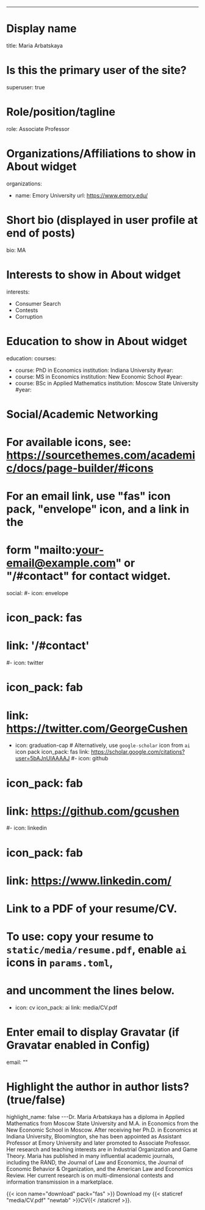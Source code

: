 ---
# Display name
title: Maria Arbatskaya

# Is this the primary user of the site?
superuser: true

# Role/position/tagline
role: Associate Professor

# Organizations/Affiliations to show in About widget
organizations:
- name: Emory University
  url: https://www.emory.edu/

# Short bio (displayed in user profile at end of posts)
bio: MA 

# Interests to show in About widget
interests:
- Consumer Search
- Contests
- Corruption

# Education to show in About widget
education:
  courses:
  - course: PhD in Economics
    institution: Indiana University
    #year: 
  - course: MS in Economics
    institution: New Economic School
    #year:
  - course: BSc in Applied Mathematics
    institution: Moscow State University
    #year:

# Social/Academic Networking
# For available icons, see: https://sourcethemes.com/academic/docs/page-builder/#icons
#   For an email link, use "fas" icon pack, "envelope" icon, and a link in the
#   form "mailto:your-email@example.com" or "/#contact" for contact widget.
social:
#- icon: envelope
#  icon_pack: fas
#  link: '/#contact'
#- icon: twitter
#  icon_pack: fab
#  link: https://twitter.com/GeorgeCushen
- icon: graduation-cap  # Alternatively, use `google-scholar` icon from `ai` icon pack
  icon_pack: fas
  link: https://scholar.google.com/citations?user=5bAJnUIAAAAJ
#- icon: github
#  icon_pack: fab
#  link: https://github.com/gcushen
#- icon: linkedin
#  icon_pack: fab
#  link: https://www.linkedin.com/

# Link to a PDF of your resume/CV.
# To use: copy your resume to `static/media/resume.pdf`, enable `ai` icons in `params.toml`, 
# and uncomment the lines below.
 - icon: cv
   icon_pack: ai
   link: media/CV.pdf

# Enter email to display Gravatar (if Gravatar enabled in Config)
email: ""

# Highlight the author in author lists? (true/false)
highlight_name: false
---Dr. Maria Arbatskaya has a diploma in Applied Mathematics from Moscow State University and M.A. in Economics from the New Economic School in Moscow. After receiving her Ph.D. in Economics at Indiana University, Bloomington, she has been appointed as Assistant Professor at Emory University and later promoted to Associate Professor. Her research and teaching interests are in Industrial Organization and Game Theory. Maria has published in many influential academic journals, including the RAND, the Journal of Law and Economics, the Journal of Economic Behavior & Organization, and the American Law and Economics Review. Her current research is on multi-dimensional contests and information transmission in a marketplace.

{{< icon name="download" pack="fas" >}} Download my {{< staticref "media/CV.pdf" "newtab" >}}CV{{< /staticref >}}.
